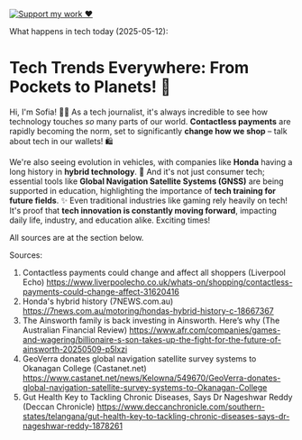 [![Support my work ❤️](https://img.shields.io/badge/Support%20my%20work%20❤️-orange?style=for-the-badge&logo=patreon&logoColor=white)](https://www.patreon.com/c/orobocigano)

What happens in tech today (2025-05-12):

# Tech Trends Everywhere: From Pockets to Planets! 🚀

Hi, I'm Sofia! 👩‍💻 As a tech journalist, it's always incredible to see how technology touches *so* many parts of our world. **Contactless payments** are rapidly becoming the norm, set to significantly **change how we shop** – talk about tech in our wallets! 🛍️

We're also seeing evolution in vehicles, with companies like **Honda** having a long history in **hybrid technology**. 🚗 And it's not just consumer tech; essential tools like **Global Navigation Satellite Systems (GNSS)** are being supported in education, highlighting the importance of **tech training for future fields**. ✨ Even traditional industries like gaming rely heavily on tech! It's proof that **tech innovation is constantly moving forward**, impacting daily life, industry, and education alike. Exciting times!

All sources are at the section below.

Sources:
1. Contactless payments could change and affect all shoppers (Liverpool Echo)
   https://www.liverpoolecho.co.uk/whats-on/shopping/contactless-payments-could-change-affect-31620416
2. Honda's hybrid history (7NEWS.com.au)
   https://7news.com.au/motoring/hondas-hybrid-history-c-18667367
3. The Ainsworth family is back investing in Ainsworth. Here’s why (The Australian Financial Review)
   https://www.afr.com/companies/games-and-wagering/billionaire-s-son-takes-up-the-fight-for-the-future-of-ainsworth-20250509-p5lxzi
4. GeoVerra donates global navigation satellite survey systems to Okanagan College (Castanet.net)
   https://www.castanet.net/news/Kelowna/549670/GeoVerra-donates-global-navigation-satellite-survey-systems-to-Okanagan-College
5. Gut Health Key to Tackling Chronic Diseases, Says Dr Nageshwar Reddy (Deccan Chronicle)
   https://www.deccanchronicle.com/southern-states/telangana/gut-health-key-to-tackling-chronic-diseases-says-dr-nageshwar-reddy-1878261